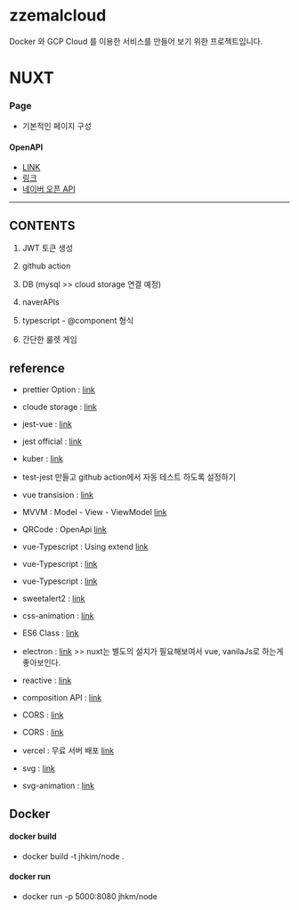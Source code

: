 # zzemalcloud

Docker 와 GCP Cloud 를 이용한 서비스를 만들어 보기 위한 프로젝트입니다.

# NUXT

### Page

-   기본적인 페이지 구성

#### OpenAPI

-   [LINK](https://www.data.go.kr/data/15097524/openapi.do)
-   [링크](https://geonlee.tistory.com/187)
-   [네이버 오픈 API](https://developers.naver.com/docs/common/openapiguide/)

---

## CONTENTS

1. JWT 토큰 생성

2. github action

3. DB (mysql >> cloud storage 연결 예정)

4. naverAPIs

5. typescript - @component 형식

6. 간단한 룰렛 게임

## reference

-   prettier Option : [link](https://prettier.io/docs/en/options.html)
-   cloude storage : [link](https://cloud.google.com/storage/docs/introduction?hl=ko)
-   jest-vue : [link](https://hasudoki.tistory.com/entry/Vuejs-Vue-%ED%85%8C%EC%8A%A4%ED%8A%B8-%EC%BD%94%EB%93%9C-%EC%9E%91%EC%84%B1%ED%95%98%EA%B8%B0Jest)
-   jest official : [link](https://jestjs.io/docs/expect#expectvalue)
-   kuber : [link](https://blog.naver.com/PostView.naver?blogId=isc0304&logNo=222507136469)

-   test-jest 만들고 github action에서 자동 테스트 하도록 설정하기
-   vue transision : [link](https://kr.vuejs.org/v2/guide/transitions.html)
-   MVVM : Model - View - ViewModel [link](https://goodteacher.tistory.com/195)
-   QRCode : OpenApi [link](https://www.qrtag.net/api/)
-   vue-Typescript : Using extend [link](https://kyounghwan01.github.io/blog/TS/vue-use-typescript/#vue-js-%E1%84%8C%E1%85%A9%E1%86%BC%E1%84%92%E1%85%A1%E1%86%B8-%E1%84%8B%E1%85%A8%E1%84%89%E1%85%B5)
-   vue-Typescript : [link](https://romeoh.tistory.com/entry/VUE-TYPESCRIPT-Vuex-Interface%EB%A5%BC-%EA%B5%AC%ED%98%84%ED%95%98%EB%8A%94-Store)
-   vue-Typescript : [link](https://kdydesign.github.io/2019/04/06/vuejs-vuex-helper/)
-   sweetalert2 : [link](https://sweetalert2.github.io/#examples)
-   css-animation : [link](https://ldrerin.tistory.com/397)
-   ES6 Class : [link](https://developer.mozilla.org/ko/docs/Web/JavaScript/Reference/Classes)
-   electron : [link](https://www.electronjs.org/) >> nuxt는 별도의 설치가 필요해보여서 vue, vanilaJs로 하는게 좋아보인다.
-   reactive : [link](https://v3.ko.vuejs.org/guide/reactivity-fundamentals.html#%E1%84%87%E1%85%A1%E1%86%AB%E1%84%8B%E1%85%B3%E1%86%BC%E1%84%92%E1%85%A7%E1%86%BC-%E1%84%89%E1%85%A1%E1%86%BC%E1%84%90%E1%85%A2-%E1%84%89%E1%85%A5%E1%86%AB%E1%84%8B%E1%85%A5%E1%86%AB%E1%84%92%E1%85%A1%E1%84%80%E1%85%B5)
-   composition API : [link](https://joshua1988.github.io/vue-camp/vue3.html#%E1%84%80%E1%85%A1%E1%84%80%E1%85%A9%E1%84%8C%E1%85%A1-%E1%84%92%E1%85%A1%E1%84%82%E1%85%B3%E1%86%AB-%E1%84%87%E1%85%A1%E1%86%BC%E1%84%92%E1%85%A3%E1%86%BC)
-   CORS : [link](https://valuefactory.tistory.com/1141)
-   CORS : [link](https://joshua1988.github.io/vue-camp/front-dev.html#%E1%84%8B%E1%85%AE%E1%84%83%E1%85%A2-rest-api%E1%84%8B%E1%85%A6-%E1%84%83%E1%85%A2%E1%84%92%E1%85%A1%E1%86%AB-%E1%84%8B%E1%85%B5%E1%84%92%E1%85%A2)

-   vercel : 무료 서버 배포 [link](https://vercel.com/new)
-   svg : [link](https://opentutorials.org/course/2418/13691)
-   svg-animation : [link](https://chpofo.tistory.com/47)

## Docker

#### docker build

-   docker build -t jhkim/node .

#### docker run

-   docker run -p 5000:8080 jhkm/node
